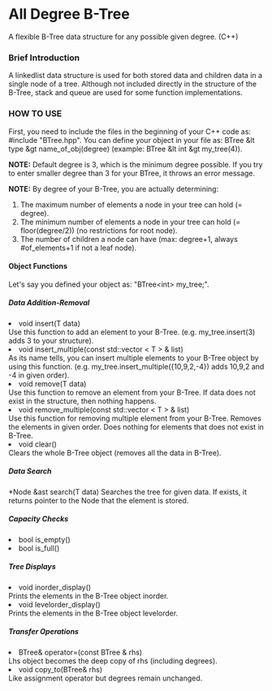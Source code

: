 # All Degree B-Tree
A flexible B-Tree data structure for any possible given degree. (C++)

### Brief Introduction
A linkedlist data structure is used for both stored data and children data in a single node of a tree. Although not included directly in the structure of the B-Tree, stack and queue are used for some function implementations.

### HOW TO USE
First, you need to include the files in the beginning of your C++ code as: #include "BTree.hpp".
You can define your object in your file as: BTree &lt type &gt name_of_obj(degree) (example: BTree &lt int &gt my_tree(4)).
  
<b>NOTE:</b> Default degree is 3, which is the minimum degree possible. If you try to enter smaller degree than 3 for your BTree, it throws an error message.

<b>NOTE:</b> By degree of your B-Tree, you are actually determining:
1. The maximum number of elements a node in your tree can hold (= degree).
2. The minimum number of elements a node in your tree can hold (= floor(degree/2)) (no restrictions for root node).
3. The number of children a node can have (max: degree+1, always #of_elements+1 if not a leaf node).

#### Object Functions
Let's say you defined your object as: "BTree\<int> my_tree;".

##### Data Addition-Removal
<li>void insert(T data)</li>
Use this function to add an element to your B-Tree. (e.g. my_tree.insert(3) adds 3 to your structure).

<li>void insert_multiple(const std::vector &lt T 	&gt &amp list)</li>
As its name tells, you can insert multiple elements to your B-Tree object by using this function. (e.g. my_tree.insert_multiple({10,9,2,-4}) adds 10,9,2 and -4 in given order).

<li>void remove(T data)</li>
Use this function to remove an element from your B-Tree. If data does not exist in the structure, then nothing happens.

<li>void remove_multiple(const std::vector &lt T &gt &amp list)</li>
Use this function for removing multiple element from your B-Tree. Removes the elements in given order. Does nothing for elements that does not exist in B-Tree.
  
<li>void clear()</li>
Clears the whole B-Tree object (removes all the data in B-Tree).

##### Data Search
*Node &ast search(T data)
Searches the tree for given data. If exists, it returns pointer to the Node that the element is stored.

##### Capacity Checks
<li>bool is_empty()</li>

<li>bool is_full()</li>

##### Tree Displays
<li>void inorder_display()</li>
Prints the elements in the B-Tree object inorder.

<li>void levelorder_display()</li>
Prints the elements in the B-Tree object levelorder.

##### Transfer Operations
<li>BTree& operator=(const BTree &amp rhs)</li>
Lhs object becomes the deep copy of rhs (including degrees).

<li>void copy_to(BTree& rhs)</li>
Like assignment operator but degrees remain unchanged.
